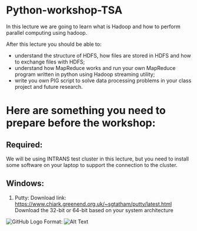 # Python-workshop-TSA

In this lecture we are going to learn what is Hadoop and how to perform parallel computing using hadoop.

After this lecture you should be able to:

* understand the structure of HDFS, how files are stored in HDFS and how to exchange files with HDFS;
* understand how MapReduce works and run your own MapReduce program written in python using Hadoop streaming utility;
* write you own PIG script to solve data processing problems in your class project and future research.

# Here are something you need to prepare before the workshop:

## Required:

We will be using INTRANS test cluster in this lecture, but you need to install some software on your laptop to support the connection to the cluster.

## Windows:

1. Putty: 
Download link: https://www.chiark.greenend.org.uk/~sgtatham/putty/latest.html
Download the 32-bit or 64-bit based on your system architecture

![GitHub Logo](/images/logo.png)
Format: ![Alt Text](url)


